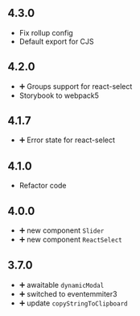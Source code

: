 ## 4.3.0

- Fix rollup config
- Default export for CJS

## 4.2.0

- ➕ Groups support for react-select
- Storybook to webpack5

## 4.1.7

- ➕ Error state for react-select

## 4.1.0

- Refactor code

## 4.0.0

- ➕ new component `Slider`
- ➕ new component `ReactSelect`

## 3.7.0

- ➕ awaitable `dynamicModal`
- ➕ switched to eventemmiter3
- ➕ update `copyStringToClipboard`